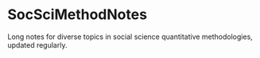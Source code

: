 # SocSciMethodNotes
Long notes for diverse topics in social science quantitative methodologies, updated regularly.
